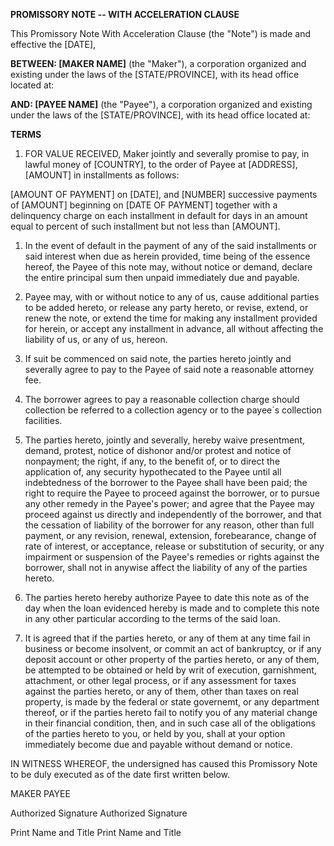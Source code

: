 **PROMISSORY NOTE -- WITH ACCELERATION CLAUSE**

This Promissory Note With Acceleration Clause (the \"Note\") is made and
effective the \[DATE\],

**BETWEEN: \[MAKER NAME\]** (the \"Maker\"), a corporation organized and
existing under the laws of the \[STATE/PROVINCE\], with its head office
located at:

**AND: \[PAYEE NAME\]** (the \"Payee\"), a corporation organized and
existing under the laws of the \[STATE/PROVINCE\], with its head office
located at:

**TERMS**

1.  FOR VALUE RECEIVED, Maker jointly and severally promise to pay, in
    lawful money of \[COUNTRY\], to the order of Payee at \[ADDRESS\],
    \[AMOUNT\] in installments as follows:

\[AMOUNT OF PAYMENT\] on \[DATE\], and \[NUMBER\] successive payments of
\[AMOUNT\] beginning on \[DATE OF PAYMENT\] together with a delinquency
charge on each installment in default for days in an amount equal to
percent of such installment but not less than \[AMOUNT\].

1.  In the event of default in the payment of any of the said
    installments or said interest when due as herein provided, time
    being of the essence hereof, the Payee of this note may, without
    notice or demand, declare the entire principal sum then unpaid
    immediately due and payable.

2.  Payee may, with or without notice to any of us, cause additional
    parties to be added hereto, or release any party hereto, or revise,
    extend, or renew the note, or extend the time for making any
    installment provided for herein, or accept any installment in
    advance, all without affecting the liability of us, or any of us,
    hereon.

3.  If suit be commenced on said note, the parties hereto jointly and
    severally agree to pay to the Payee of said note a reasonable
    attorney fee.

4.  The borrower agrees to pay a reasonable collection charge should
    collection be referred to a collection agency or to the payee\`s
    collection facilities.

5.  The parties hereto, jointly and severally, hereby waive presentment,
    demand, protest, notice of dishonor and/or protest and notice of
    nonpayment; the right, if any, to the benefit of, or to direct the
    application of, any security hypothecated to the Payee until all
    indebtedness of the borrower to the Payee shall have been paid; the
    right to require the Payee to proceed against the borrower, or to
    pursue any other remedy in the Payee\'s power; and agree that the
    Payee may proceed against us directly and independently of the
    borrower, and that the cessation of liability of the borrower for
    any reason, other than full payment, or any revision, renewal,
    extension, forebearance, change of rate of interest, or acceptance,
    release or substitution of security, or any impairment or suspension
    of the Payee\'s remedies or rights against the borrower, shall not
    in anywise affect the liability of any of the parties hereto.

6.  The parties hereto hereby authorize Payee to date this note as of
    the day when the loan evidenced hereby is made and to complete this
    note in any other particular according to the terms of the said
    loan.

7.  It is agreed that if the parties hereto, or any of them at any time
    fail in business or become insolvent, or commit an act of
    bankruptcy, or if any deposit account or other property of the
    parties hereto, or any of them, be attempted to be obtained or held
    by writ of execution, garnishment, attachment, or other legal
    process, or if any assessment for taxes against the parties hereto,
    or any of them, other than taxes on real property, is made by the
    federal or state governemt, or any department thereof, or if the
    parties hereto fail to notify you of any material change in their
    financial condition, then, and in such case all of the obligations
    of the parties hereto to you, or held by you, shall at your option
    immediately become due and payable without demand or notice.

IN WITNESS WHEREOF, the undersigned has caused this Promissory Note to
be duly executed as of the date first written below.

MAKER PAYEE

Authorized Signature Authorized Signature

Print Name and Title Print Name and Title

